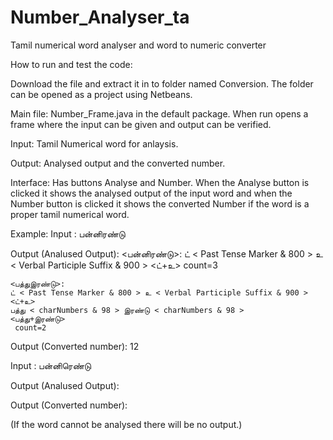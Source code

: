 # Number_Analyser_ta
Tamil numerical word analyser and word to numeric converter

How to run and test the code:

Download the file and extract it in to folder named Conversion. The folder can be opened as a project using Netbeans.

Main file: Number_Frame.java in the default package. When run opens a frame where the input can be given and output can be verified.

Input: Tamil Numerical word for anlaysis.

Output: Analysed output and the converted number.

Interface: Has buttons Analyse and Number. When the Analyse button is clicked it shows the analysed output of the input word and when the Number button is clicked it shows the converted Number if the word is a proper tamil numerical word.

Example: 
Input : பன்னிரண்டு

Output (Analused Output): 
	<பன்னிரண்டு>:
	ட் < Past Tense Marker & 800 > உ < Verbal Participle Suffix & 900 > 
	<ட்+உ>
	 count=3
	<unknown>

	<பத்துஇரண்டு>:
	ட் < Past Tense Marker & 800 > உ < Verbal Participle Suffix & 900 > 
	<ட்+உ>
	பத்து < charNumbers & 98 > இரண்டு < charNumbers & 98 > 
	<பத்து+இரண்டு>
	 count=2

Output (Converted number): 12 

Input : பன்னிரெண்டு

Output (Analused Output): 

Output (Converted number): 

(If the word cannot be analysed there will be no output.)
